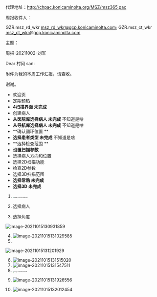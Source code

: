 代理地址：http://chpac.konicaminolta.org/MSZ/msz365.pac



周报收件人：

GZR.msz_rd_wkr <msz_rd_wkr@gcp.konicaminolta.com>; GZR.msz_ct_wkr <msz_ct_wkr@gcp.konicaminolta.com>

主题：

周报-20211002-刘军



Dear 村冈 san:

   附件为我的本周工作汇报，请查收。

谢谢。







* 欢迎页 
* 定期预热 
* **4扫描界面 未完成**   
* 创建病人
* **从医院库选择病人 未完成**   不知道是啥
* **从导航库选择病人 未完成**  不知道是啥
* **确认圆环位置 **
* **选择患者类型 未完成**  不知道是啥
* **选择检查范围 **
* **设置扫描参数**
* 选择病人方向和位置
* 选择2D扫描功能
* 检查2D参数   
* 选择3D扫描范围
* **选择常熟   未完成**
* **选择3D   未完成**





1. <img src="C:\Users\msze0088\AppData\Roaming\Typora\typora-user-images\image-20211015130854591.png" alt="image-20211015130854591" style="zoom:25%;" />



2. 选择病人

3. 选择角度

<img src="C:\Users\msze0088\AppData\Roaming\Typora\typora-user-images\image-20211015130931859.png" alt="image-20211015130931859" style="zoom:100%;" />



4. <img src="C:\Users\msze0088\AppData\Roaming\Typora\typora-user-images\image-20211015131029585.png" alt="image-20211015131029585" style="zoom:100%;" />

5. 

<img src="C:\Users\msze0088\AppData\Roaming\Typora\typora-user-images\image-20211015131201929.png" alt="image-20211015131201929" style="zoom:100%;" />

6. <img src="C:\Users\msze0088\AppData\Roaming\Typora\typora-user-images\image-20211015131515020.png" alt="image-20211015131515020" style="zoom:100%;" />



7. <img src="C:\Users\msze0088\AppData\Roaming\Typora\typora-user-images\image-20211015131547511.png" alt="image-20211015131547511" style="zoom:100%;" />



8. <img src="C:\Users\msze0088\AppData\Roaming\Typora\typora-user-images\image-20211015131701781.png" alt="image-20211015131701781" style="zoom:25%;" />

9. ​                                                                         <img src="C:\Users\msze0088\AppData\Roaming\Typora\typora-user-images\image-20211015131926556.png" alt="image-20211015131926556" style="zoom:100%;" />



10. <img src="C:\Users\msze0088\AppData\Roaming\Typora\typora-user-images\image-20211015132012454.png" alt="image-20211015132012454" style="zoom:100%;" />



